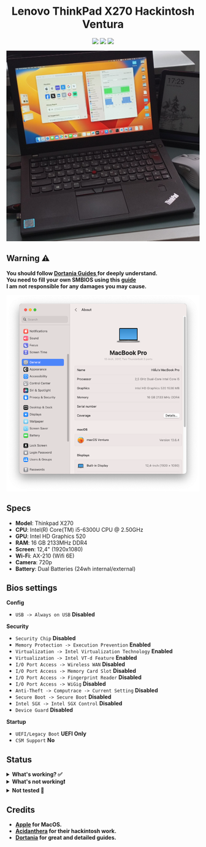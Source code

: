 <h1 align="center">Lenovo ThinkPad X270 Hackintosh Ventura</h1>
<p align="center">
    <a href="https://www.apple.com/macos/">
        <img src="https://img.shields.io/badge/Ventura-13.6.4-orange.svg?logo=apple"/></a>
    <a href="https://psref.lenovo.com/syspool/Sys/PDF/ThinkPad/ThinkPad_X270/ThinkPad_X270_Spec.PDF">
        <img src="https://img.shields.io/badge/ThinkPad-X270-crimson?logo=thinkpad"/></a>
    <a href="https://github.com/acidanthera/OpenCorePkg">
        <img src="https://img.shields.io/badge/OpenCore-0.9.7-blue"></a>

![X270](Images/ThinkPad_X270_Ventura.jpg)

## Warning ⚠️

<b>You should follow <a href="https://dortania.github.io/OpenCore-Install-Guide/"> Dortania Guides </a> for deeply understand.</b>
<br>
<b>You need to fill your own SMBIOS using this <a href="https://dortania.github.io/OpenCore-Install-Guide/config-laptop.plist/kaby-lake.html#platforminfo">guide</a></b>
<br>
<b>I am not responsible for any damages you may cause.</b>

![info](Images/specs.png)

## Specs
- <b>Model</b>: Thinkpad X270
- <b>CPU</b>: Intel(R) Core(TM) i5-6300U CPU @ 2.50GHz
- <b>GPU</b>: Intel HD Graphics 520
- <b>RAM</b>: 16 GB 2133MHz DDR4
- <b>Screen</b>: 12,4" (1920x1080)
- <b>Wi-Fi</b>: AX-210 (Wifi 6E)
- <b>Camera</b>: 720p
- <b>Battery</b>: Dual Batteries (24wh internal/external)

## Bios settings

<b>Config</b>
- `USB -> Always on USB` **Disabled**

<b>Security</b>
- `Security Chip` **Disabled**
- `Memory Protection -> Execution Prevention` **Enabled**
- `Virtualization -> Intel Virtualization Technology` **Enabled**
- `Virtualization -> Intel VT-d Feature` **Enabled**
- `I/O Port Access -> Wireless WAN` **Disabled**
- `I/O Port Access -> Memory Card Slot` **Disabled**
- `I/O Port Access -> Fingerprint Reader` **Disabled**
- `I/O Port Access -> WiGig` **Disabled**
- `Anti-Theft -> Computrace -> Current Setting` **Disabled**
- `Secure Boot -> Secure Boot` **Disabled**
- `Intel SGX -> Intel SGX Control` **Disabled**
- `Device Guard` **Disabled**

<b>Startup</b>
- `UEFI/Legacy Boot` **UEFI Only**
- `CSM Support` **No**

## Status
<details>
<summary><b> What's working? ✅ </summary>
<br>

| Feature                                | Description          |
| :------------------------------------- | -------------------    |
| CPU Power Management                   | Good |    
| Graphics Acceleration                  | Good |
| Battery                                | Supports dual batteries |
| Internal Camera                        | Good |
| All USB Ports                          | No DP on Type C port |
| HDMI Port                              | Including HDMI Audio |
| Ethernet Port                          | Good |
| Wifi/Bluetooth                         | Wifi 6E |
| TouchPad/TrackPoint                    | Including gestures and click |
| Keyboard                               | Including all `Fn` keys |
| Sleep                                  | Good |
| Shutdown/Reboot                        | Good |
</details>

<details>
<summary><b> What's not working❗</summary>
<br>

| Feature                              | Description          |
| :----------------------------------- | -------------------- |
| Fingerprint Reader                   | Not Supported, `Disabled` in BIOS |
| Wireless WAN                         | Not Supported, `Disabled` in BIOS|
| AirDrop                              | Need Apple compatible Wifi/Bluetooth card|   
| DRM                                  | iGPU is not supported, use browsers instead|  
| Audio Jack                           | Buzzing Sound|   
</details>

<details>
<summary><b> Not tested 🔄</summary>
<br>

| Feature                               | Description          |
| :-----------------------------------  | -------------------- |
| SD card Reader                        | `Disabled` in BIOS |
| iServices                             | Need `Valid` Serial |

</details>

## Credits
- [Apple](https://apple.com) for MacOS.
- [Acidanthera](https://github.com/acidanthera) for their hackintosh work.
- [Dortania](https://dortania.github.io/OpenCore-Install-Guide/) for great and detailed guides.